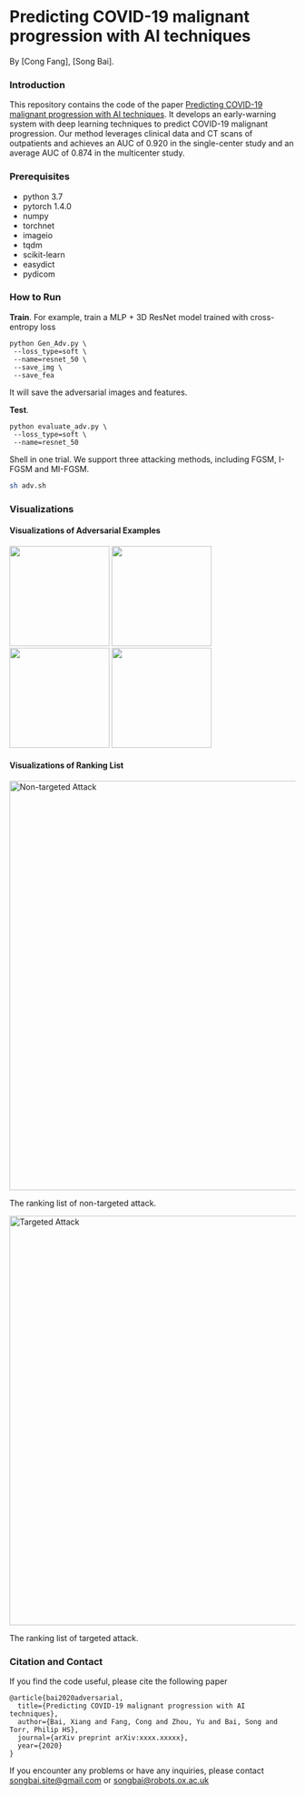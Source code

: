 # Predicting COVID-19 malignant progression with AI techniques
By [Cong Fang], [Song Bai].

### Introduction
This repository contains the code of the paper [Predicting COVID-19 malignant progression with AI techniques](https://arxiv.org/abs/xxxx.xxxxx). It develops an early-warning system with deep learning techniques to predict COVID-19 malignant progression. Our method leverages clinical data and CT scans of outpatients and achieves an AUC of 0.920 in the single-center study and an average AUC of 0.874 in the multicenter study.

### Prerequisites
* python 3.7
* pytorch 1.4.0
* numpy 
* torchnet
* imageio
* tqdm
* scikit-learn
* easydict
* pydicom

### How to Run

**Train**. For example, train a MLP + 3D ResNet model trained with cross-entropy loss

```Shell
python Gen_Adv.py \
 --loss_type=soft \
 --name=resnet_50 \
 --save_img \
 --save_fea
```
It will save the adversarial images and features.

**Test**.

```Shell
python evaluate_adv.py \
 --loss_type=soft \
 --name=resnet_50
```
Shell in one trial. We support three attacking methods, including FGSM, I-FGSM and MI-FGSM.

```bash
sh adv.sh
```
### Visualizations

#### Visualizations of Adversarial Examples

<p align="left"><img src="Images/1.png" width="176"> <img src="Images/2.png" width="176"> <img src="Images/3.png" width="176"> <img src="Images/4.png" width="176"></p>

#### Visualizations of Ranking List
<p align="left">
<img src="Images/untarget_illustration-crop-1.png" alt="Non-targeted Attack" width="720px">
</p>

The ranking list of non-targeted attack.

<p align="left">
<img src="Images/target_illustration_cropped-1.png" alt="Targeted Attack" width="720px">
</p>

The ranking list of targeted attack.

### Citation and Contact

If you find the code useful, please cite the following paper

    @article{bai2020adversarial,
      title={Predicting COVID-19 malignant progression with AI techniques},
      author={Bai, Xiang and Fang, Cong and Zhou, Yu and Bai, Song and Torr, Philip HS},
      journal={arXiv preprint arXiv:xxxx.xxxxx},
      year={2020}
    }

If you encounter any problems or have any inquiries, please contact songbai.site@gmail.com or songbai@robots.ox.ac.uk







